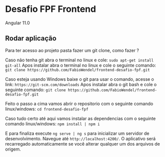 # Desafio FPF Frontend

Angular 11.0

## Rodar aplicação

Para ter acesso ao projeto  pasta fazer um git clone, como fazer ? 

Caso não tenha git abra o terminal no linux e cole:
`sudo apt-get install git-all`
Apos instalar abra o terminal no linux e cole o seguinte comando:
`git clone https://github.com/FabioWendel/frontend-desafio-fpf.git`
 
Caso esteja usando Windows baixe o git para usar o comando,  acesse o link:
`https://git-scm.com/downloads`
Apos instalar abra o git bash e cole o seguinte comando:
`git clone https://github.com/FabioWendel/frontend-desafio-fpf.git`

Feito o passo a cima vamos abrir o repositorio com o seguinte comando linux/windows:
`cd frontend-desafio-fpf`

Caso tudo certo até aqui vamos instalar as dependencias com o seguinte comando linux/windows:
`npm install | npm i`

E para finaliza execute  `ng serve | ng s` para inicializar um servidor de desenvolvimento. Navegue até `http://localhost:4200/`. O aplicativo será recarregado automaticamente se você alterar qualquer um dos arquivos de origem.
